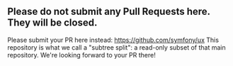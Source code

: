 Please do not submit any Pull Requests here. They will be closed.
---
Please submit your PR here instead:
https://github.com/symfony/ux
This repository is what we call a "subtree split": a read-only subset of that main repository.
We're looking forward to your PR there!